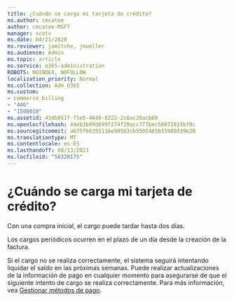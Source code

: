```yaml
---
title: ¿Cuándo se carga mi tarjeta de crédito?
ms.author: cmcatee
author: cmcatee-MSFT
manager: scotv
ms.date: 04/21/2020
ms.reviewer: jamitche, jmueller
ms.audience: Admin
ms.topic: article
ms.service: o365-administration
ROBOTS: NOINDEX, NOFOLLOW
localization_priority: Normal
ms.collection: Adm_O365
ms.custom:
- commerce_billing
- "446"
- "1500018"
ms.assetid: 43db851f-f5e5-4849-8222-2c8ac26acb60
ms.openlocfilehash: 44eb3b09d899f274f29acc777bec50072815b70c
ms.sourcegitcommit: ab75f66355116e995b3cb5505465b31989339e28
ms.translationtype: MT
ms.contentlocale: es-ES
ms.lasthandoff: 08/13/2021
ms.locfileid: "58328175"
---
```

# <a name="when-is-my-credit-card-charged"></a>¿Cuándo se carga mi tarjeta de crédito?

Con una compra inicial, el cargo puede tardar hasta dos días.
  
Los cargos periódicos ocurren en el plazo de un día desde la creación de la factura.
  
Si el cargo no se realiza correctamente, el sistema seguirá intentando liquidar el saldo en las próximas semanas. Puede realizar actualizaciones de la información de pago en cualquier momento para asegurarse de que el siguiente intento de cargo se realiza correctamente. Para más información, vea [Gestionar métodos de pago](https://docs.microsoft.com/microsoft-365/commerce/billing-and-payments/manage-payment-methods).